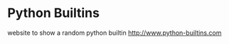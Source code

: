 Python Builtins
================

website to show a random python builtin
http://www.python-builtins.com
